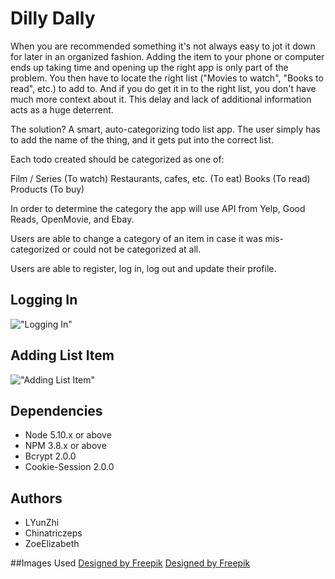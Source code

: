 # Dilly Dally

When you are recommended something it's not always easy to jot it down for later in an organized fashion. Adding the item to your phone or computer ends up taking time and opening up the right app is only part of the problem. You then have to locate the right list ("Movies to watch", "Books to read", etc.) to add to. And if you do get it in to the right list, you don't have much more context about it. This delay and lack of additional information acts as a huge deterrent.

The solution? A smart, auto-categorizing todo list app. The user simply has to add the name of the thing, and it gets put into the correct list.

Each todo created should be categorized as one of:

Film / Series (To watch)
Restaurants, cafes, etc. (To eat)
Books (To read)
Products (To buy)

In order to determine the category the app will use API from Yelp, Good Reads, OpenMovie, and Ebay.

Users are able to change a category of an item in case it was mis-categorized or could not be categorized at all.

Users are able to register, log in, log out and update their profile.


## Logging In
!["Logging In"](https://i.gyazo.com/10e33540e29048ac69d0f9d1f102c79b.gif)
## Adding List Item
!["Adding List Item"](https://i.gyazo.com/f8859d631a54abd6ab88664d91ec2010.gif)

## Dependencies

- Node 5.10.x or above
- NPM 3.8.x or above
- Bcrypt 2.0.0
- Cookie-Session 2.0.0

## Authors

- LYunZhi
- Chinatriczeps
- ZoeElizabeth

##Images Used
<a href="https://www.freepik.com/free-vector/abstract-wave-background_1098456.htm">Designed by Freepik</a>
<a href="https://www.freepik.com/free-vector/background-of-icons-and-list-of-elements-in-flat-design_1256961.htm">Designed by Freepik</a>